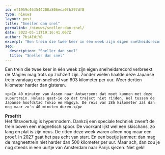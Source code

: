 ```yaml
---
id: ef1959c463544200a806eca0fb397df8
type: nieuws
layout: post
title: "Sneller dan snel"
permalink: /nieuws/sneller-dan-snel/
date: 2022-05-11T19:16:41.067Z
author: 7biA1WiYB
excerpt: "Een trein die twee keer in één week zijn eigen snelheidsrecord verbreekt: de Maglev mag trots op zichzelf zijn. Zonder wielen haalde deze Japanse trein vandaag een snelheid van 603 kilometer per uur. Weer dertien kilometer harder dan gisteren.  "
seo:
  description: "Sneller dan snel"
  title: "Sneller dan snel"
---
```

Een trein die twee keer in één week zijn eigen snelheidsrecord verbreekt: de Maglev mag trots op zichzelf zijn. Zonder wielen haalde deze Japanse trein vandaag een snelheid van 603 kilometer per uur. Weer dertien kilometer harder dan gisteren.  

    <p>In 40 minuten van Assen naar Antwerpen: dat moet kunnen met deze supertrein. Helaas gaat-ie op dat traject niet rijden. Wel tussen de Japanse hoofdstad Tokio en Nagoya. De reis van 286 kilometer zal dan nog maar zo'n 40 minuten duren.</p>
<p><strong>Proefrit</strong><br>Het flitsvoertuig is hypermodern. Dankzij een speciale techniek zweeft de trein boven een magnetisch spoor. De voorkant lijkt wel een skischans, zo lang en plat is zijn neus. De ritten deze week waren alleen nog maar een proef. In 2027 gaat het pas echt van start. En een beetje jammer: dan mag de magneettrein niet harder dan 500 kilometer per uur. Maar ach, dan zou je nog steeds in een uurtje van Amsterdam naar Parijs sjezen. Niet gek!</p>  
